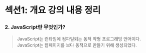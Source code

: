 # 섹션1: 개요 강의 내용 정리

### 2. JavaScript란 무엇인가?
> JavaScript는 런타임에 컴파일되는 동적 약형 프로그래밍 언어이다.  
> JavaScript는 웹페이지를 보다 동적으로 만들기 위해 생성되었다.